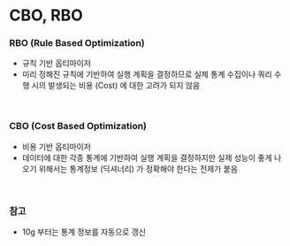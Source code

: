 CBO, RBO
===

### RBO (Rule Based Optimization)
* 규칙 기반 옵티마이저
* 미리 정해진 규칙에 기반하여 실행 계획을 결정하므로 실제 통계 수집이나 쿼리 수행 시의 발생되는 비용 (Cost) 에 대한 고려가 되지 않음

<br>

### CBO (Cost Based Optimization)
* 비용 기반 옵티마이저
* 데이터에 대한 각종 통계에 기반하여 실행 계획을 결정하지만 실제 성능이 좋게 나오기 위해서는 통계정보 (딕셔너리) 가 정확해야 한다는 전제가 붙음

<br>

### 참고
* 10g 부터는 통계 정보를 자동으로 갱신

<br>
